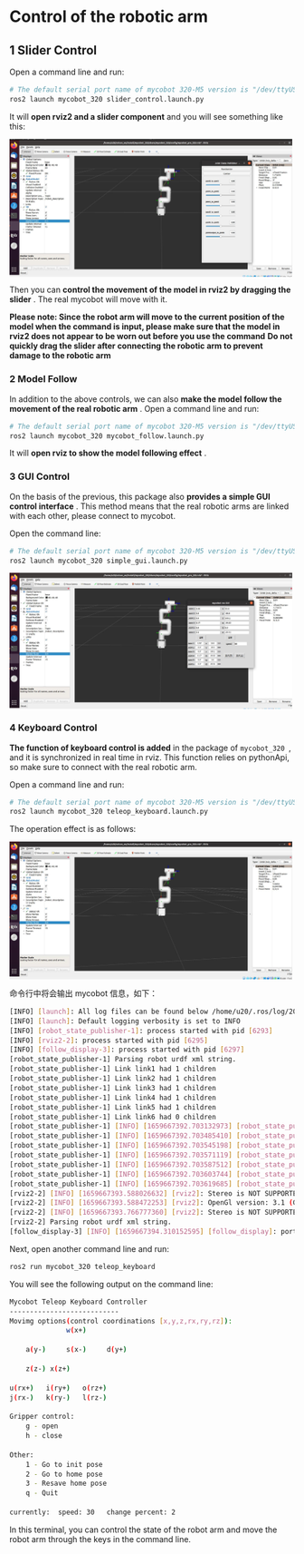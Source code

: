 # Control of the robotic arm

## 1 Slider Control

Open a command line and run:
  
```bash
# The default serial port name of mycobot 320-M5 version is "/dev/ttyUSB0", and the baud rate is 115200. The serial port name of some models is "dev/ttyACM0". If the default serial port name is wrong, you can change the serial port name to " /dev/ttyACM0".
ros2 launch mycobot_320 slider_control.launch.py
```

It will **open rviz2 and a slider component** and you will see something like this:

<img src =../../../resources/11-ApplicationBaseROS/12.2.7-4.jpg
width ="500"  align = "center">

Then you can **control the movement of the model in rviz2 by dragging the slider** . The real mycobot will move with it.

**Please note: Since the robot arm will move to the current position of the model when the command is input, please make sure that the model in rviz2 does not appear to be worn out before you use the command** **Do not quickly drag the slider after connecting the robotic arm to prevent damage to the robotic arm**


### 2 Model Follow

In addition to the above controls, we can also **make the model follow the movement of the real robotic arm** . Open a command line and run:

```bash
# The default serial port name of mycobot 320-M5 version is "/dev/ttyUSB0", and the baud rate is 115200. The serial port name of some models is "dev/ttyACM0". If the default serial port name is wrong, you can change the serial port name to " /dev/ttyACM0".
ros2 launch mycobot_320 mycobot_follow.launch.py 
```

It will **open rviz to show the model following effect** .



### 3 GUI Control

On the basis of the previous, this package also **provides a simple GUI control interface** . This method means that the real robotic arms are linked with each other, please connect to mycobot.

Open the command line:

```bash
# The default serial port name of mycobot 320-M5 version is "/dev/ttyUSB0", and the baud rate is 115200. The serial port name of some models is "dev/ttyACM0". If the default serial port name is wrong, you can change the serial port name to " /dev/ttyACM0".
ros2 launch mycobot_320 simple_gui.launch.py
```

<img src =../../../resources/11-ApplicationBaseROS/12.2.7-5.jpg
width ="500"  align = "center">

### 4 Keyboard Control

**The function of keyboard control is added** in the package of `mycobot_320 `, and it is synchronized in real time in rviz. This function relies on pythonApi, so make sure to connect with the real robotic arm.

Open a command line and run:
  
```bash
# The default serial port name of mycobot 320-M5 version is "/dev/ttyUSB0", and the baud rate is 115200. The serial port name of some models is "dev/ttyACM0". If the default serial port name is wrong, you can change the serial port name to " /dev/ttyACM0".
ros2 launch mycobot_320 teleop_keyboard.launch.py 
```

The operation effect is as follows:

<img src =../../../resources/11-ApplicationBaseROS/12.2.7-6.jpg
width ="500"  align = "center">

命令行中将会输出 mycobot 信息，如下：

```bash
[INFO] [launch]: All log files can be found below /home/u20/.ros/log/2022-08-05-10-43-12-301971-u20-VirtualBox-6290
[INFO] [launch]: Default logging verbosity is set to INFO
[INFO] [robot_state_publisher-1]: process started with pid [6293]
[INFO] [rviz2-2]: process started with pid [6295]
[INFO] [follow_display-3]: process started with pid [6297]
[robot_state_publisher-1] Parsing robot urdf xml string.
[robot_state_publisher-1] Link link1 had 1 children
[robot_state_publisher-1] Link link2 had 1 children
[robot_state_publisher-1] Link link3 had 1 children
[robot_state_publisher-1] Link link4 had 1 children
[robot_state_publisher-1] Link link5 had 1 children
[robot_state_publisher-1] Link link6 had 0 children
[robot_state_publisher-1] [INFO] [1659667392.703132973] [robot_state_publisher]: got segment base
[robot_state_publisher-1] [INFO] [1659667392.703485410] [robot_state_publisher]: got segment link1
[robot_state_publisher-1] [INFO] [1659667392.703545198] [robot_state_publisher]: got segment link2
[robot_state_publisher-1] [INFO] [1659667392.703571119] [robot_state_publisher]: got segment link3
[robot_state_publisher-1] [INFO] [1659667392.703587512] [robot_state_publisher]: got segment link4
[robot_state_publisher-1] [INFO] [1659667392.703603744] [robot_state_publisher]: got segment link5
[robot_state_publisher-1] [INFO] [1659667392.703619685] [robot_state_publisher]: got segment link6
[rviz2-2] [INFO] [1659667393.588026632] [rviz2]: Stereo is NOT SUPPORTED
[rviz2-2] [INFO] [1659667393.588472253] [rviz2]: OpenGl version: 3.1 (GLSL 1.4)
[rviz2-2] [INFO] [1659667393.766777360] [rviz2]: Stereo is NOT SUPPORTED
[rviz2-2] Parsing robot urdf xml string.
[follow_display-3] [INFO] [1659667394.310152595] [follow_display]: port:/dev/ttyUSB0, baud:115200

```

Next, open another command line and run:

```bash
ros2 run mycobot_320 teleop_keyboard
```

You will see the following output on the command line:

```bash
Mycobot Teleop Keyboard Controller
---------------------------
Movimg options(control coordinations [x,y,z,rx,ry,rz]):
              w(x+)

    a(y-)     s(x-)     d(y+)

    z(z-) x(z+)

u(rx+)   i(ry+)   o(rz+)
j(rx-)   k(ry-)   l(rz-)

Gripper control:
    g - open
    h - close

Other:
    1 - Go to init pose
    2 - Go to home pose
    3 - Resave home pose
    q - Quit

currently:	speed: 30	change percent: 2  
```

In this terminal, you can control the state of the robot arm and move the robot arm through the keys in the command line.
